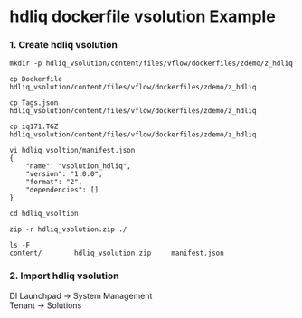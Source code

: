# hdliq dockerfile vsolution Example

### 1. Create hdliq vsolution

```shell
mkdir -p hdliq_vsolution/content/files/vflow/dockerfiles/zdemo/z_hdliq
```

```shell
cp Dockerfile hdliq_vsolution/content/files/vflow/dockerfiles/zdemo/z_hdliq

cp Tags.json hdliq_vsolution/content/files/vflow/dockerfiles/zdemo/z_hdliq

cp iq171.TGZ hdliq_vsolution/content/files/vflow/dockerfiles/zdemo/z_hdliq
```

```shell
vi hdliq_vsoltion/manifest.json
{
    "name": "vsolution_hdliq",
    "version": "1.0.0",
    "format": "2",
    "dependencies": []
}
```

```shell
cd hdliq_vsoltion

zip -r hdliq_vsolution.zip ./

ls -F
content/		hdliq_vsolution.zip	    manifest.json
```

### 2. Import hdliq vsolution

DI Launchpad -> System Management<br>
Tenant -> Solutions<br>





